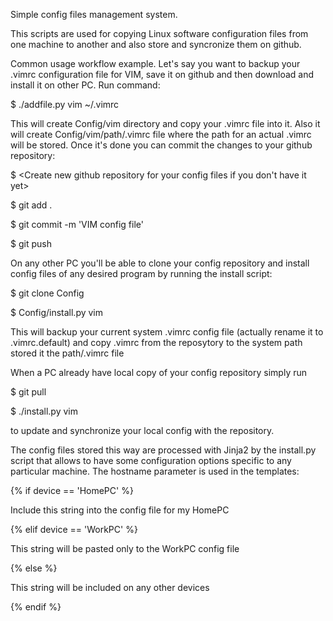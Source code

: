 Simple config files management system.

This scripts are used for copying Linux software configuration files from one machine to another and also store and syncronize them on github.

Common usage workflow example. 
Let's say you want to backup your .vimrc configuration file for VIM, save it on github and then download and install it on other PC. Run command:

$ ./addfile.py vim ~/.vimrc

This will create Config/vim directory and copy your .vimrc file into it. Also it will create Config/vim/path/.vimrc file where the path for an actual .vimrc will be stored. Once it's done you can commit the changes to your github repository:

$ <Create new github repository for your config files if you don't have it yet>

$ git add .

$ git commit -m 'VIM config file'

$ git push

On any other PC you'll be able to clone your config repository and install config files of any desired program by running the install script:

$ git clone <your github config repository URL> Config
  
$ Config/install.py vim

This will backup your current system .vimrc config file (actually rename it to .vimrc.default) and copy .vimrc from the reposytory to the system path stored it the path/.vimrc file

When a PC already have local copy of your config repository simply run

$ git pull 

$ ./install.py vim 

to update and synchronize your local config with the repository.

The config files stored this way are processed with Jinja2 by the install.py script that allows to have some configuration options specific to any particular machine. The hostname parameter is used in the templates:

{% if device == 'HomePC' %}

Include this string into the config file for my HomePC

{% elif device == 'WorkPC' %}

This string will be pasted only to the WorkPC config file

{% else %}

This string will be included on any other devices

{% endif %}
